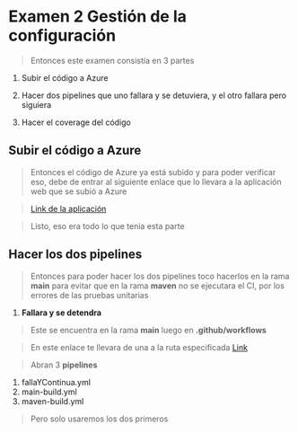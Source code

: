 # Examen 2 Gestión de la configuración

> Entonces este examen consistía en 3 partes

1. Subir el código a Azure

2. Hacer dos pipelines que uno fallara y se detuviera, y el otro fallara pero siguiera

3. Hacer el coverage del código

## Subir el código a **Azure**
> Entonces el código de Azure ya está subido y para poder verificar eso, debe de entrar al siguiente enlace que lo llevara a la aplicación web que se subió a Azure

> [Link de la aplicación](https://examen2gestiondelaconfiguracion.azurewebsites.net/)

> Listo, eso era todo lo que tenia esta parte

## Hacer los dos pipelines

> Entonces para poder hacer los dos pipelines toco hacerlos en la rama **main** para evitar que en la rama **maven** no se ejecutara el CI, por los errores de las pruebas unitarias

1. **Fallara y se detendra**
  > Este se encuentra en la rama **main** luego en **.github/workflows**

  > En este enlace te llevara de una a la ruta especificada [Link](https://github.com/Kalichhe/projectGestion/tree/main/.github/workflows)
  
  > Abran 3 **pipelines** 
  
  1. fallaYContinua.yml
  2. main-build.yml
  3. maven-build.yml
  
  > Pero solo usaremos los dos primeros


